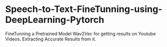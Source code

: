 # Speech-to-Text-FineTunning-using-DeepLearning-Pytorch
FineTunning a Pretrained Model Wav2Vec for getting results on Youtube Videos. Extracting Accurate Results from it.
